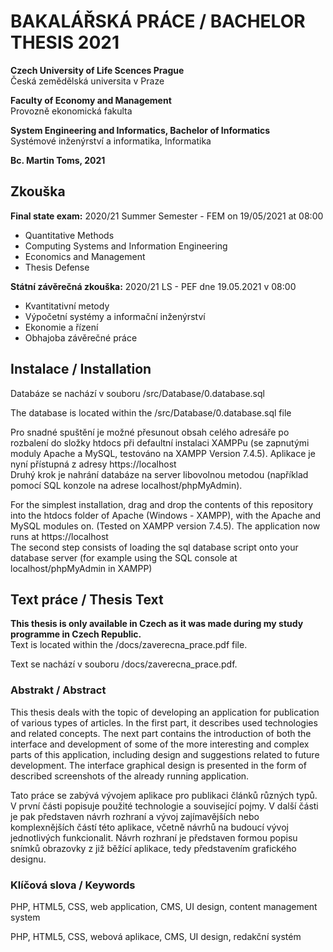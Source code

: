 # BAKALÁŘSKÁ PRÁCE / BACHELOR THESIS 2021

**Czech University of Life Scences Prague**  
Česká zemědělská universita v Praze  


**Faculty of Economy and Management**  
Provozně ekonomická fakulta  


**System Engineering and Informatics, Bachelor of Informatics**  
Systémové inženýrství a informatika, Informatika

**Bc. Martin Toms, 2021**

## Zkouška

**Final state exam:** 2020/21 Summer Semester - FEM on 19/05/2021 at 08:00
- Quantitative Methods
- Computing Systems and Information Engineering
- Economics and Management
- Thesis Defense


**Státní závěrečná zkouška:** 2020/21 LS - PEF dne 19.05.2021 v 08:00
- Kvantitativní metody
- Výpočetní systémy a informační inženýrství
- Ekonomie a řízení
- Obhajoba závěrečné práce

## Instalace / Installation

Databáze se nachází v souboru /src/Database/0.database.sql

The database is located within the /src/Database/0.database.sql file

Pro snadné spuštění je možné přesunout obsah celého adresáře po rozbalení do složky
htdocs při defaultní instalaci XAMPPu (se zapnutými moduly Apache a MySQL, testováno
na XAMPP Version 7.4.5). Aplikace je nyní přístupná z adresy https://localhost  
Druhý krok je nahrání databáze na server libovolnou metodou (například pomocí SQL
konzole na adrese localhost/phpMyAdmin).


For the simplest installation, drag and drop the contents of this repository into the htdocs folder of Apache (Windows - XAMPP), with the Apache and MySQL modules on. (Tested on XAMPP 
version 7.4.5). The application now runs at https://localhost  
The second step consists of loading the sql database script onto your database server (for example using the SQL console at localhost/phpMyAdmin in XAMPP)

## Text práce / Thesis Text


**This thesis is only available in Czech as it was made during my study programme in Czech Republic.**  
Text is located within the /docs/zaverecna_prace.pdf file.


Text se nachází v souboru /docs/zaverecna_prace.pdf.

### Abstrakt / Abstract

This thesis deals with the topic of developing an application for publication of various types
of articles. In the first part, it describes used technologies and related concepts. The next part
contains the introduction of both the interface and development of some of the more
interesting and complex parts of this application, including design and suggestions related
to future development. The interface graphical design is presented in the form of described
screenshots of the already running application.


Tato práce se zabývá vývojem aplikace pro publikaci článků různých typů. V první části
popisuje použité technologie a související pojmy. V další části je pak představen návrh
rozhraní a vývoj zajímavějších nebo komplexnějších částí této aplikace, včetně návrhů na
budoucí vývoj jednotlivých funkcionalit. Návrh rozhraní je představen formou popisu
snímků obrazovky z již běžící aplikace, tedy představením grafického designu. 

### Klíčová slova / Keywords

PHP, HTML5, CSS, web application, CMS, UI design, content management
system


PHP, HTML5, CSS, webová aplikace, CMS, UI design, redakční systém
